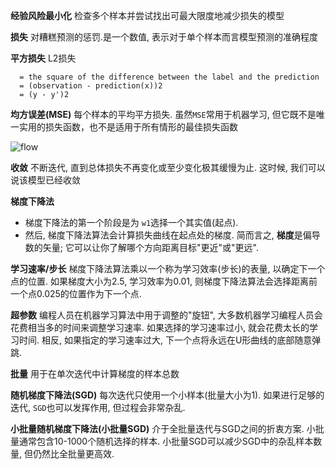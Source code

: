 **经验风险最小化** 检查多个样本并尝试找出可最大限度地减少损失的模型

**损失** 对糟糕预测的惩罚.是一个数值, 表示对于单个样本而言模型预测的准确程度

**平方损失**  L2损失
```
  = the square of the difference between the label and the prediction
  = (observation - prediction(x))2
  = (y - y')2
```

**均方误差(MSE)** 每个样本的平均平方损失. 虽然`MSE`常用于机器学习, 但它既不是唯一实用的损失函数，也不是适用于所有情形的最佳损失函数

![flow](.resource/flow.png)

**收敛** 不断迭代, 直到总体损失不再变化或至少变化极其缓慢为止. 这时候, 我们可以说该模型已经收敛

**梯度下降法**
  - 梯度下降法的第一个阶段是为 `w1`选择一个其实值(起点).
  - 然后, 梯度下降法算法会计算损失曲线在起点处的梯度. 简而言之, **梯度**是偏导数的矢量; 它可以让你了解哪个方向距离目标"更近"或"更远".

**学习速率/步长** 梯度下降法算法乘以一个称为学习效率(步长)的表量, 以确定下一个点的位置. 如果梯度大小为2.5, 学习效率为0.01, 则梯度下降法算法会选择距离前一个点0.025的位置作为下一个点.

**超参数** 编程人员在机器学习算法中用于调整的"旋钮", 大多数机器学习编程人员会花费相当多的时间来调整学习速率. 如果选择的学习速率过小, 就会花费太长的学习时间. 相反, 如果指定的学习速率过大, 下一个点将永远在U形曲线的底部随意弹跳.

**批量** 用于在单次迭代中计算梯度的样本总数

**随机梯度下降法(SGD)** 每次迭代只使用一个小样本(批量大小为1). 如果进行足够的迭代, `SGD`也可以发挥作用, 但过程会非常杂乱.

**小批量随机梯度下降法(小批量SGD)** 介于全批量迭代与SGD之间的折衷方案. 小批量通常包含10-1000个随机选择的样本. 小批量SGD可以减少SGD中的杂乱样本数量, 但仍然比全批量更高效.

